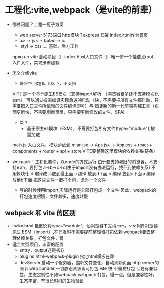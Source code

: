 # 工程化:vite,webpack（是vite的前辈）

- 哪些问题？工程一揽子方案
    - web server 5173端口 http模块？express 框架
        index.html作为首页
    - tsx -> jsx -> babel -> js
    - .styl -> css
    ....
    基础，后方工作

    npm run vite 启动项目 -》 index.html入口文件 -》 唯一的一个挂载点root,
    入口文件<script type="module" src="/src/main.jsx"></script>，实现按需加载

- 怎么介绍vite
  - 兼容性问题
      IE 11以下，不支持
  <script type="module" src="/src/main.jsx"></script>
  VITE 是一个基于原生ES模块（支持import解析）（浏览器很多还不支持模块化esm）
  可以通过按需编译实现急速冷启动（快，不需要把所有文件都启动，只需要把入口文件所依赖的文件编译即可）与
  热更新的新一代前端构建工具（页面更新快，不需要刷新页面，只需要更新修改的文件，SPA）

  - 快？
    - 基于原生es模块（ESM），不需要打包所有文件(type="module"),按需加载

  main.js 入口文件，模块的依赖
  mian.jsx -> App.jsx -> App.css + react + components + router + api + store
  VITE要整理这里模块的依赖关系(链条)

- webpack：工程化套件，以node的方式运行
    由于要支持老旧的浏览器，不支持esm，要打包
    a->b->c->d(由于import没有办法运行，找不到依赖关系)
    不用模块化
    d 编译成 js放到最上面
    c 编译 放到d下面
    b 编译 放到c下面
    a 编译 放到b下面
    把这些文件一起打个包，成为一个文件
    - 写的时候使用import,实际运行是全部打包成一个文件
      因此，webpack的打包速度很慢，文件越多，速度越慢

## webpack 和 vite 的区别
- index.html 里面没有type="module"，怕浏览器不支持esm，vite利用浏览器原生 ESM（import）,在开发时不需要提前整理和打包依赖
    webpack要去整理依赖关系，打包文件，慢
- 适合大型项目，丰富的配置
    - entry，output这是核心
    - plugins
        html-webpack-plugin 指定html模板在哪
    - devServer
        启动一个服务器，监听文件变化，自动刷新页面 http server的细节
    web bundler 一切静态资源皆可打包
    vite 快 不需要打包 但是有兼容性，生态定制性不如webpack
    webpack 打包，慢一点，但是兼容性好，生态丰富，有很长时间的生物验证
